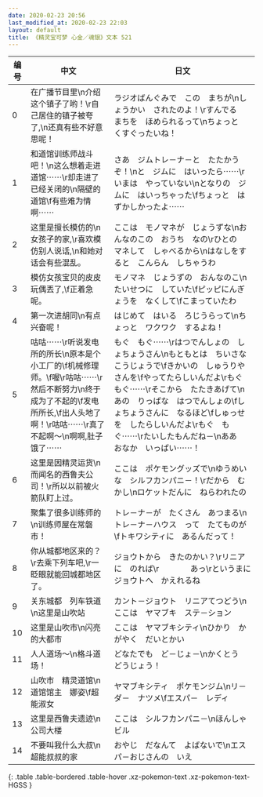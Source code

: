 ```yaml
---
date: 2020-02-23 20:56
last_modified_at: 2020-02-23 22:03
layout: default
title: 《精灵宝可梦 心金／魂银》文本 521
---
```

| 编号 | 中文 | 日文 |
| ---- | ---- | ---- |
| 0 | 在广播节目里\n介绍这个镇子了哟！\r自己居住的镇子被夸了,\n还真有些不好意思呢！ | ラジオばんぐみで　この　まちが\nしょうかい　されたのよ！\rすんでる　まちを　ほめられるって\nちょっと　くすぐったいね！ |
| 1 | 和道馆训练师战斗吧！\n这么想着走进道馆⋯⋯\r却走进了已经关闭的\n隔壁的道馆\f有些难为情啊⋯⋯ | さあ　ジムトレ－ナ－と　たたかうぞ！\nと　ジムに　はいったら⋯⋯\rいまは　やっていない\nとなりの　ジムに　はいっちゃった\fちょっと　はずかしかったよ⋯⋯ |
| 2 | 这里是擅长模仿的\n女孩子的家,\r喜欢模仿别人说话,\n和她对话会有些混乱。 | ここは　モノマネが　じょうずな\nおんなのこの　おうち　なの\rひとの　マネして　しゃべるから\nはなしをすると　こんらん　しちゃうわ |
| 3 | 模仿女孩宝贝的皮皮玩偶丟了,\f正着急呢。 | モノマネ　じょうずの　おんなのこ\nたいせつに　していた\fピッピにんぎょうを　なくして\fこまっていたわ |
| 4 | 第一次进胡同\n有点兴奋呢！ | はじめて　はいる　ろじうらって\nちょっと　ワクワク　するよね！ |
| 5 | 咕咕⋯⋯\r听说发电所的所长\n原本是个小工厂的\f机械修理师。\f喔\r咕咕⋯⋯\r然后不断努力\n终于成为了不起的\f发电所所长,\f出人头地了啊！\r咕咕⋯⋯\r真了不起啊～\n啊啊,肚子饿了⋯⋯ | もぐ　もぐ⋯⋯\rはつでんしょの　しょちょうさん\nもともとは　ちいさな　こうじょうで\fきかいの　しゅうりやさんを\fやってたらしいんだよ\rもぐ　もぐ⋯⋯\rそこから　たたきあげて\nあの　りっぱな　はつでんしょの\fしょちょうさんに　なるほど\fしゅっせを　したらしいんだよ\rもぐ　もぐ⋯⋯\rたいしたもんだね－\nああ　おなか　いっぱい⋯⋯！ |
| 6 | 这里是因精灵运货\n而闻名的西鲁夫公司！\r所以以前被火箭队盯上过。 | ここは　ポケモングッズで\nゆうめいな　シルフカンパニ－！\rだから　むかし\nロケットだんに　ねらわれたの |
| 7 | 聚集了很多训练师的\n训练师屋在常磐市！ | トレ－ナ－が　たくさん　あつまる\nトレ－ナ－ハウス　って　たてものが\fトキワシティに　あるんだって！ |
| 8 | 你从城都地区来的？\r去乘下列车吧,\r一眨眼就能回城都地区了。 | ジョウトから　きたのかい？\rリニアに　のれば\r　　　　あっ\rというまに　ジョウトへ　かえれるね |
| 9 | 关东城都　列车铁道\n这里是山吹站 | カント－ジョウト　リニアてつどう\nここは　ヤマブキ　ステ－ション |
| 10 | 这里是山吹市\n闪亮的大都市 | ここは　ヤマブキシティ\nひかり　かがやく　だいとかい |
| 11 | 人人道场～\n格斗道场！ | どなたでも　ど－じょ－\nかくとう　どうじょう！ |
| 12 | 山吹市　精灵道馆\n道馆馆主　娜姿\f超能淑女 | ヤマブキシティ　ポケモンジム\nリ－ダ－　ナツメ\fエスパ－　レディ |
| 13 | 这里是西鲁夫遗迹\n公司大楼 | ここは　シルフカンパニ－\nほんしゃ　ビル |
| 14 | 不要叫我什么大叔\n超能叔叔的家 | おやじ　だなんて　よばないで\nエスパ－おじさんの　いえ |
{: .table .table-bordered .table-hover .xz-pokemon-text .xz-pokemon-text-HGSS }
